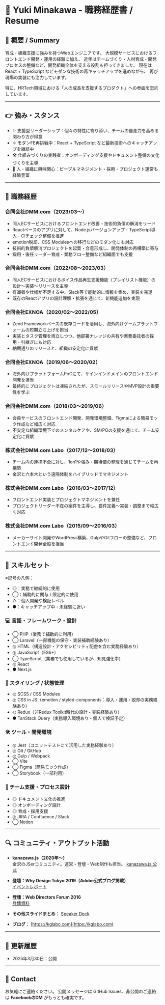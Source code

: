 # 📄 Yuki Minakawa - 職務経歴書 / Resume

## 👤 概要 / Summary

育成・組織支援に強みを持つWebエンジニアです。
大規模サービスにおけるフロントエンド開発・運用の経験に加え、
近年はチームづくり・人材育成・開発プロセスの整備など、開発組織全体を支える役割も担ってきました。
現在は React + TypeScript などモダンな技術の再キャッチアップを進めながら、
再び現場の実装にも注力しています。

特に、HRTech領域における「人の成長を支援するプロダクト」への参画を志向しています。

---

## 👉 強み・スタンス

- ✨ 支援型リーダーシップ：個々の特性に寄り添い、チームの自走力を高める関わり方が得意
- ⚛️ モダンFE再挑戦中：React + TypeScript など最新技術へのキャッチアップを継続中
- 🛠️ 仕組みづくりの実践者：オンボーディング支援やドキュメント整備の文化づくりを主導
- 🤝 人・組織に興味関心：ピープルマネジメント・採用・プロジェクト運営も経験豊富

---

## 💼 職務経歴

### 合同会社DMM.com（2023/03〜）
- 同人ECサービスにおけるフロントエンド改善・技術的負債の解消をリード
- Reactベースのアプリに対して、Node.jsバージョンアップ・TypeScript導入・CIチェック整備を推進
- emotion脱却、CSS Modulesへの移行などのモダン化にも対応
- 技術的負債解消プロジェクトを起案・合意形成し、開発体制の再構築に寄与
- 採用・後任リーダー育成・業務フロー整備など組織面でも支援

### 合同会社DMM.com（2022/08〜2023/03）
- 同人ECサービスにおけるボイス作品再生支援機能（プレイリスト機能）の設計〜実装〜リリースを主導
- 有識者や仕様が不足する中、Slack等で能動的に情報を集め、実装を完遂
- 既存のReactアプリの設計理解・拡張を通じて、新機能追加を実現

### 合同会社EXNOA（2020/02〜2022/05）
- Zend Frameworkベースの既存コードを活用し、海外向けゲームプラットフォームの短期立ち上げを担当
- 実装とタスク管理を両立しつつ、他部署ナレッジの共有や業務委託者の採用・引継ぎにも対応
- 納期通りのリリースと、組織の安定化に貢献

### 合同会社EXNOA（2019/06〜2020/02）
- 海外向けプラットフォームPoCにて、サインインドメインのフロントエンド開発を担当
- 最終的にプロジェクトは凍結されたが、スモールリリースやMVP設計の重要性を学ぶ

### 合同会社DMM.com（2018/03〜2019/06）
- 会員サービスのフロントエンド開発、開発環境整備、Figmaによる簡易モック作成など幅広く対応
- 不安定な組織環境下でのメンタルケアや、SM/POの支援を通じて、チーム安定化に貢献

### 株式会社DMM.com Labo（2017/12〜2018/03）
- チーム内の連携不全に対し、1on1や強み・期待値の整理を通じてチームを再構築
- 金沢と六本木という遠隔体制をハイブリッドでマネジメント

### 株式会社DMM.com Labo（2016/03〜2017/12）
- フロントエンド実装とプロジェクトマネジメントを兼任
- プロジェクトリーダー不在の案件を主導し、要件定義〜実装・調整まで幅広く対応

### 株式会社DMM.com Labo（2015/09〜2016/03）
- メーカーサイト開発やWordPress構築、GulpやGitフローの整備など、フロントエンド開発全般を担当

---

## 💪 スキルセット

※記号の凡例：
- ◎：実務で継続的に使用
- ◯：補助的に関与 / 限定的に使用
- △：個人開発や検証レベル
- ●：キャッチアップ中・未経験に近い

### 💻 言語・フレームワーク・設計
- ◯ PHP（業務で補助的に利用）
- ◯ Laravel（一部機能の保守・実装補助経験あり）
- ◎ HTML（構造設計・アクセシビリティ配慮を含む実務経験あり）
- ◎ JavaScript（ES6+）
- ◯ TypeScript（業務でも使用しているが、知見強化中）
- ◎ React
- ● Next.js

### 🎨 スタイリング / 状態管理
- ◎ SCSS / CSS Modules
- ◎ CSS in JS（emotion / styled-components：導入・運用・脱却の実務経験あり）
- ◎ Redux（非Redux Toolkit時代の設計・実装経験あり）
- ● TanStack Query（実務導入環境あり・個人で検証予定）

### 🛠️ ツール・開発環境
- ◎ Jest（ユニットテストにて活用した実務経験あり）
- ◎ Git / GitHub
- ◎ Gulp / Webpack
- ◯ Vite
- ◯ Figma（簡易モック作成）
- ◯ Storybook（一部利用）

### 🤝 チーム支援・プロセス設計
- ◎ ドキュメント文化の推進
- ◎ オンボーディング設計
- ◎ 育成・採用支援
- ◎ JIRA / Confluence / Slack
- ◯ Notion
---

## 🔍 コミュニティ・アウトプット活動

- **kanazawa.js（2020年〜）**  
  金沢のJSerコミュニティ。運営・登壇・Web制作も担当。
  [kanazawa.js 公式](https://kanazawa-js.github.io/)

- **登壇：Why Design Tokyo 2019（Adobe公式ブログ掲載）**  
  [イベントレポート](https://blog.adobe.com/jp/publish/2019/02/14/cc-web-whydesigntokyo2019-flash-report)

- **登壇：Web Directors Forum 2016**  
  [登壇資料](https://speakerdeck.com/yu_kgr/seotojava-script-wen-shu-gou-zao-totimuto-shi-an)

- **その他スライドまとめ**： [Speaker Deck](https://speakerdeck.com/yu_kgr)

- **ブログ**： [https://kglabo.com](https://kglabo.com)

---

## 📅 更新履歴

- 2025年3月30日：公開

---

## 📢 Contact

お気軽にご連絡ください。
公開メッセージは GitHub Issues、非公開のご連絡は **FacebookのDM** がもっとも確実です。
